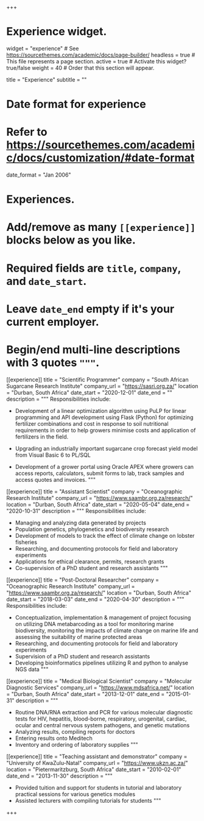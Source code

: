 +++
# Experience widget.
widget = "experience"  # See https://sourcethemes.com/academic/docs/page-builder/
headless = true  # This file represents a page section.
active = true  # Activate this widget? true/false
weight = 40  # Order that this section will appear.

title = "Experience"
subtitle = ""

# Date format for experience
#   Refer to https://sourcethemes.com/academic/docs/customization/#date-format
date_format = "Jan 2006"

# Experiences.
#   Add/remove as many `[[experience]]` blocks below as you like.
#   Required fields are `title`, `company`, and `date_start`.
#   Leave `date_end` empty if it's your current employer.
#   Begin/end multi-line descriptions with 3 quotes `"""`.

[[experience]]
  title = "Scientific Programmer"
  company = "South African Sugarcane Research Institute"
  company_url = "https://sasri.org.za/"
  location = "Durban, South Africa"
  date_start = "2020-12-01"
  date_end = ""
  description = """
  Responsibilities include:
  
  * Development of a linear optimization algorithm using PuLP for linear programming and API development using Flask (Python) for optimizing fertilizer combinations and cost in response to soil nutritional requirements in order to help growers minimise costs and application of fertilizers in the field.

* Upgrading an industrially important sugarcane crop forecast yield model from Visual Basic 6 to PL/SQL

* Development of a grower portal using Oracle APEX where growers can access reports, calculators, submit forms to lab, track samples and access quotes and invoices.
 """

[[experience]]
  title = "Assistant Scientist"
  company = "Oceanographic Research Institute"
  company_url = "https://www.saambr.org.za/research/"
  location = "Durban, South Africa"
  date_start = "2020-05-04"
  date_end = "2020-10-31"
  description = """
  Responsibilities include:
  
  * Managing and analyzing data generated by projects
* Population genetics, phylogenetics and biodiversity research
* Development of models to track the effect of climate change on
lobster fisheries
* Researching, and documenting protocols for field and laboratory
experiments
* Applications for ethical clearance, permits, research grants
* Co-supervision of a PhD student and research assistants
  """

[[experience]]
  title = "Post-Doctoral Researcher"
  company = "Oceanographic Research Institute"
  company_url = "https://www.saambr.org.za/research/"
  location = "Durban, South Africa"
  date_start = "2018-03-03"
  date_end = "2020-04-30"
  description = """
  Responsibilities include:
  
  * Conceptualization, implementation & management of project
focusing on utilizing DNA metabarcoding as a tool for monitoring
marine biodiversity, monitoring the impacts of climate change on
marine life and assessing the suitability of marine protected areas
  * Researching, and documenting protocols for field and laboratory
experiments
  * Supervision of a PhD student and research assistants
  * Developing bioinformatics pipelines utilizing R and python to
analyse NGS data
  """

[[experience]]
  title = "Medical Biological Scientist"
  company = "Molecular Diagnostic Services"
  company_url = "https://www.mdsafrica.net/"
  location = "Durban, South Africa"
  date_start = "2013-12-01"
  date_end = "2015-01-31"
  description = """
  * Routine DNA/RNA extraction and PCR for various molecular
diagnostic tests for HIV, hepatitis, blood-borne, respiratory,
urogenital, cardiac, ocular and central nervous system pathogens,
and genetic mutations
  * Analyzing results, compiling reports for doctors
  * Entering results onto Meditech
  * Inventory and ordering of laboratory supplies
  """
  
[[experience]]
  title = "Teaching assistant and demonstrator"
  company = "University of KwaZulu-Natal"
  company_url = "https://www.ukzn.ac.za/"
  location = "Pietermaritzburg, South Africa"
  date_start = "2010-02-01"
  date_end = "2013-11-30"
  description = """
  * Provided tuition and support for students in tutorial and laboratory
practical sessions for various genetics modules
  * Assisted lecturers with compiling tutorials for students
  """

+++

